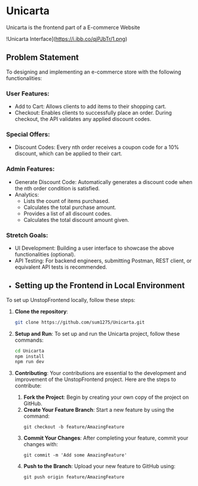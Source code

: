 # Unicarta

Unicarta is the frontend part of a E-commerce Website

!Unicarta Interface](https://i.ibb.co/qjPJbTr/1.png)
## Problem Statement
To designing and implementing an e-commerce store with the following functionalities:

### User Features:
- Add to Cart: Allows clients to add items to their shopping cart.
- Checkout: Enables clients to successfully place an order. During checkout, the API validates any applied discount codes.

### Special Offers:
- Discount Codes: Every nth order receives a coupon code for a 10% discount, which can be applied to their cart.

### Admin Features:
- Generate Discount Code: Automatically generates a discount code when the nth order condition is satisfied.
- Analytics:
  - Lists the count of items purchased.
  - Calculates the total purchase amount.
  - Provides a list of all discount codes.
  - Calculates the total discount amount given.

### Stretch Goals:
- UI Development: Building a user interface to showcase the above functionalities (optional).
- API Testing: For backend engineers, submitting Postman, REST client, or equivalent API tests is recommended.
- ## Setting up the Frontend in Local Environment

To set up UnstopFrontend locally, follow these steps:

1. **Clone the repository**:
   ```bash
   git clone https://github.com/sum1275/Unicarta.git
2. **Setup and Run**:
   To set up and run the Unicarta project, follow these commands:

   ```bash
   cd Unicarta
   npm install
   npm run dev
3. **Contributing**:
   Your contributions are essential to the development and improvement of the UnstopFrontend project. Here are the steps to contribute:

   1. **Fork the Project**: Begin by creating your own copy of the project on GitHub.
   2. **Create Your Feature Branch**: Start a new feature by using the command:
      ```git
      git checkout -b feature/AmazingFeature
      ```
   3. **Commit Your Changes**: After completing your feature, commit your changes with:
      ```git
      git commit -m 'Add some AmazingFeature'
      ```
   4. **Push to the Branch**: Upload your new feature to GitHub using:
      ```git
      git push origin feature/AmazingFeature
      ```   
   
